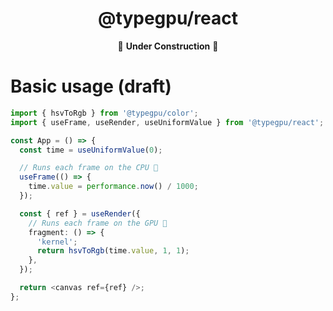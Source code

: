 <div align="center">

# @typegpu/react

🚧 **Under Construction** 🚧

</div>

# Basic usage (draft)

```ts
import { hsvToRgb } from '@typegpu/color';
import { useFrame, useRender, useUniformValue } from '@typegpu/react';

const App = () => {
  const time = useUniformValue(0);

  // Runs each frame on the CPU 🤖
  useFrame(() => {
    time.value = performance.now() / 1000;
  });

  const { ref } = useRender({
    // Runs each frame on the GPU 🌈
    fragment: () => {
      'kernel';
      return hsvToRgb(time.value, 1, 1);
    },
  });

  return <canvas ref={ref} />;
};
```
